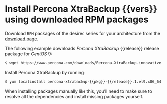 # Install Percona XtraBackup {{vers}} using downloaded RPM packages

Download `RPM` packages of the desired series for your architecture from the [download page](https://www.percona.com/downloads/). 

The following example downloads *Percona XtraBackup* {{release}} release package for *CentOS* 9:

```{.bash data-prompt="$"}
$ wget https://www.percona.com/downloads/Percona-XtraBackup-innovative-release/Percona-XtraBackup-{{release}}/binary/redhat/9/x86_64/percona-xtrabackup-{{pkg}}-{{release}}.1.el9.x86_64.rpm
```

Install Percona XtraBackup by running:

```{.bash data-prompt="$"}
$ yum localinstall percona-xtrabackup-{{pkg}}-{{release}}.1.el9.x86_64.rpm
```

When installing packages manually like this, you’ll need to make sure to resolve all the dependencies and install missing packages yourself.
